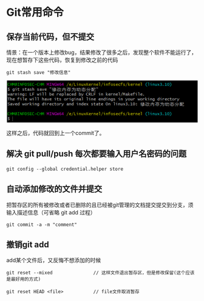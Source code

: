 # Git常用命令



## 保存当前代码，但不提交

情景：在一个版本上修改bug，结果修改了很多之后，发现整个软件不能运行了，现在想暂存下这些代码，恢复到修改之前的代码



```shell
git stash save "修改信息"
```



![image-20201210193321666](https://raw.githubusercontent.com/supermanc88/ImageSources/master/image-20201210193321666.png)

这样之后，代码就回到上一个commit了。


## 解决 git pull/push 每次都要输入用户名密码的问题

```shell
git config --global credential.helper store
```

## 自动添加修改的文件并提交

把暂存区的所有被修改或者已删除的且已经被git管理的文档提交提交到分支，须输入描述信息（可省略 git add 过程）

```shell
git commit -a -m "comment"
```





## 撤销git add

add某个文件后，又反悔不想添加的时候

```shell
git reset --mixed				// 这样文件退出暂存区，但是修改保留(这个应该是最好用的方式)

git reset HEAD <file>			// file文件取消暂存
```



